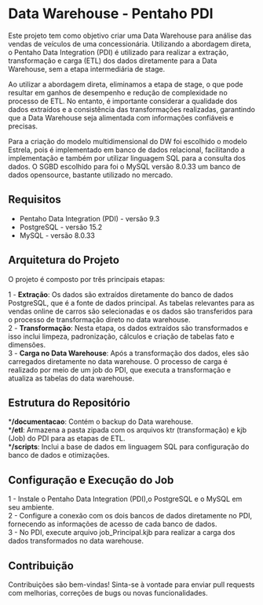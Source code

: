 # Data Warehouse - Pentaho PDI
Este projeto tem como objetivo criar uma Data Warehouse para análise das vendas de veículos de uma concessionária. Utilizando a abordagem direta, o Pentaho Data Integration (PDI) é utilizado para realizar a extração, transformação e carga (ETL) dos dados diretamente para a Data Warehouse, sem a etapa intermediária de stage.

Ao utilizar a abordagem direta, eliminamos a etapa de stage, o que pode resultar em ganhos de desempenho e redução de complexidade no processo de ETL. No entanto, é importante considerar a qualidade dos dados extraídos e a consistência das transformações realizadas, garantindo que a Data Warehouse seja alimentada com informações confiáveis e precisas.

Para a criação do modelo multidimensional do DW foi escolhido o modelo Estrela, pois é implementado em banco de dados relacional, facilitando a implementação e também por utilizar linguagem SQL para a consulta dos 
dados. O SGBD escolhido para foi o MySQL versão 8.0.33 um banco de dados opensource, bastante utilizado no mercado. 

## Requisitos
* Pentaho Data Integration (PDI) - versão 9.3 
* PostgreSQL - versão 15.2
* MySQL - versão 8.0.33

## Arquitetura do Projeto
O projeto é composto por três principais etapas:

1 - **Extração**: Os dados são extraídos diretamente do banco de dados PostgreSQL, que é a fonte de dados principal. As tabelas relevantes para as vendas online de carros são selecionadas e os dados são transferidos para o processo de transformação direto no data warehouse.<br>
2 - **Transformação**: Nesta etapa, os dados extraídos são transformados e isso inclui limpeza, padronização, cálculos e criação de tabelas fato e dimensões.<br>
3 - **Carga no Data Warehouse**: Após a transformação dos dados, eles são carregados diretamente no data warehouse. O processo de carga é realizado por meio de um job do PDI, que executa a transformação e atualiza as tabelas do data warehouse.<br>

## Estrutura do Repositório
***/documentacao**: Contém o backup do Data warehouse.<br>
***/etl**: Armazena a pasta zipada com os arquivos ktr (transformação) e kjb (Job) do PDI para as etapas de ETL.<br>
***/scripts**: Inclui a base de dados em linguagem SQL para configuração do banco de dados e otimizações.<br>

## Configuração e Execução do Job
1 - Instale o Pentaho Data Integration (PDI),o PostgreSQL e o MySQL em seu ambiente.<br>
2 - Configure a conexão com os dois bancos de dados diretamente no PDI, fornecendo as informações de acesso de cada banco de dados.<br>
3 - No PDI, execute arquivo job_Principal.kjb para realizar a carga dos dados transformados no data warehouse.<br>


## Contribuição
Contribuições são bem-vindas! Sinta-se à vontade para enviar pull requests com melhorias, correções de bugs ou novas funcionalidades.
